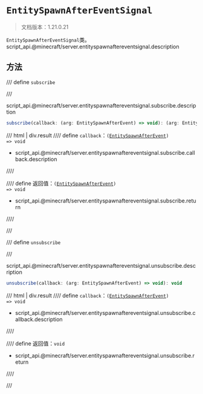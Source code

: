 # `EntitySpawnAfterEventSignal`

> 文档版本：1.21.0.21

`EntitySpawnAfterEventSignal`类。script_api.@minecraft/server.entityspawnaftereventsignal.description

## 方法

/// define
`subscribe`


///

script_api.@minecraft/server.entityspawnaftereventsignal.subscribe.description

```js
subscribe(callback: (arg: EntitySpawnAfterEvent) => void): (arg: EntitySpawnAfterEvent) => void
```

/// html | div.result
//// define
`callback`：<code>(<a href="../entityspawnafterevent/">EntitySpawnAfterEvent</a>) =&gt; void</code>

- script_api.@minecraft/server.entityspawnaftereventsignal.subscribe.callback.description


////

//// define
返回值：<code>(<a href="../entityspawnafterevent/">EntitySpawnAfterEvent</a>) =&gt; void</code>

- script_api.@minecraft/server.entityspawnaftereventsignal.subscribe.return


////

///


/// define
`unsubscribe`


///

script_api.@minecraft/server.entityspawnaftereventsignal.unsubscribe.description

```js
unsubscribe(callback: (arg: EntitySpawnAfterEvent) => void): void
```

/// html | div.result
//// define
`callback`：<code>(<a href="../entityspawnafterevent/">EntitySpawnAfterEvent</a>) =&gt; void</code>

- script_api.@minecraft/server.entityspawnaftereventsignal.unsubscribe.callback.description


////

//// define
返回值：`void`

- script_api.@minecraft/server.entityspawnaftereventsignal.unsubscribe.return


////

///

